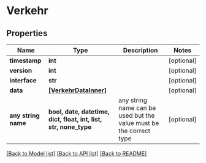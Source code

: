 # Verkehr


## Properties
Name | Type | Description | Notes
------------ | ------------- | ------------- | -------------
**timestamp** | **int** |  | [optional] 
**version** | **int** |  | [optional] 
**interface** | **str** |  | [optional] 
**data** | [**[VerkehrDataInner]**](VerkehrDataInner.md) |  | [optional] 
**any string name** | **bool, date, datetime, dict, float, int, list, str, none_type** | any string name can be used but the value must be the correct type | [optional]

[[Back to Model list]](../README.md#documentation-for-models) [[Back to API list]](../README.md#documentation-for-api-endpoints) [[Back to README]](../README.md)


